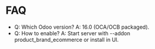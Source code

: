 # FAQ

- Q: Which Odoo version? A: 16.0 (OCA/OCB packaged).
- Q: How to enable? A: Start server with --addon product_brand_ecommerce or install in UI.
